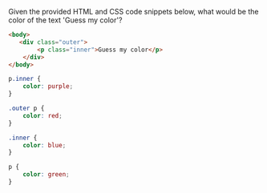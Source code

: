 Given the provided HTML and CSS code snippets below, what would be the color of the text 'Guess my color'?

```html
<body>
   <div class="outer">
        <p class="inner">Guess my color</p>
    </div>
</body>
```

```css
p.inner {
    color: purple;
}

.outer p {
    color: red;
}

.inner {
    color: blue;
}

p {
    color: green;
}
```
